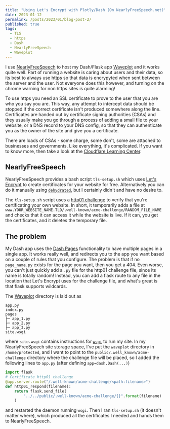 ```yaml
---
title: "Using Let's Encrypt with Plotly/Dash (On NearlyFreeSpeech.net)"
date: 2023-01-12
permalink: /posts/2023/01/blog-post-2/
published: true
tags:
  - TLS
  - https
  - Dash
  - NearlyFreeSpeech
  - Waveplot
---
```



I use [NearlyFreeSpeech](https://www.nearlyfreespeech.net) to host my Dash/Flask app [Waveplot](https://www.waveplot.com) and it works quite well. Part of running a website is caring about users and their data, so its best to always use https so that data is encrypyted when sent between the server and the user. Not everyone does this however, and turning on the chrome warning for non https sites is quite alarming!

To use https you need an SSL certificate to prove to the user that you are who you say you are. This way, any attempt to intercept data should be stopped if the correct certificate isn't produced somewhere along the line. Certificates are handed out by certificate signing authorities (CSAs) and they usually make you go through a process of adding a small file to your website, or a DNS record to your DNS config, so that they can authenticate you as the owner of the site and give you a certificate.

There are loads of CSAs - some charge, some don't, some are attached to businesses and governments. Like everything, it's complicated. If you want to know more, then take a look at the [Cloudflare Learning Center](https://www.cloudflare.com/en-gb/learning/).

## NearlyFreeSpeech

NearlyFreeSpeech provides a bash script `tls-setup.sh` which uses [Let's Encrypt](https://letsencrypt.org/) to create certificates for your website for free. Alternatively you can do it manually using [`dehydrated`](https://github.com/dehydrated-io/dehydrated), but I certainly didn't and have no desire to.

The `tls-setup.sh` script uses a [http01 challenge](https://letsencrypt.org/docs/challenge-types/) to verify that you're certificating your own website. In short, it temporarily adds a file at `www.YOUR_WEBSITE_NAME.TLD/.well-known/acme-challenge/RANDOM_FILE_NAME` and checks that it can access it while the website is live. If it can, you get the certificates, and it deletes the temporary file.

## The problem

My Dash app uses the [Dash Pages](https://dash.plotly.com/urls) functionality to have multiple pages in a single app. It works really well, and redirects you to the app you want based on a couple of rules that you configure. The problem is that if no `page_name.py` exists for the page you want, then you get a 404. Even worse, you can't just quickly add a `.py` file for the http01 challenge file, since its name is totally random! Instead, you can add a flask route to any file in the location that Let's Encrypt uses for the challenge file, and what's great is that flask supports wildcards.

The [Waveplot](https://www.gitlab.com/jonkragskow/waveplot) directory is laid out as
```
app.py
index.py
pages
├─ app_1.py
├─ app_2.py
├─ app_3.py
site.wsgi
```
where `site.wsgi` contains instructions for [`wsgi`](https://wsgi.readthedocs.io/en/latest/what.html) to run my site. In my NearlyFreeSpeech site storage space, I've put the `waveplot` directory in `/home/protected`, and I want to point to the `public/.well_known/acme-challenge` directory where the challenge file will be placed, so I added the following lines to `app.py` (after defining `app=dash.Dash(...)`)

```python
import flask
# Certificate http01 challenge
@app.server.route("/.well-known/acme-challenge/<path:filename>")
def http01_respond(filename):
    return flask.send_file(
        "../../public/.well-known/acme-challenge/{}".format(filename)
    )
```

and restarted the daemon running `wsgi`. Then I ran `tls-setup.sh` (it doesn't matter where), which produced all the certificates I needed and hands them to NearlyFreeSpeech.